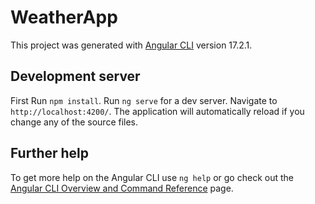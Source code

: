 # WeatherApp

This project was generated with [Angular CLI](https://github.com/angular/angular-cli) version 17.2.1.

## Development server

First Run `npm install`.
Run `ng serve` for a dev server. Navigate to `http://localhost:4200/`. The application will automatically reload if you change any of the source files.

## Further help

To get more help on the Angular CLI use `ng help` or go check out the [Angular CLI Overview and Command Reference](https://angular.io/cli) page.
